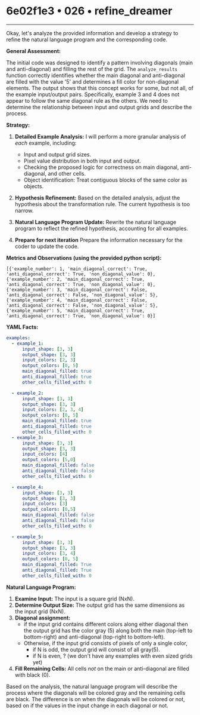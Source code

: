# 6e02f1e3 • 026 • refine_dreamer

---
Okay, let's analyze the provided information and develop a strategy to refine the natural language program and the corresponding code.

**General Assessment:**

The initial code was designed to identify a pattern involving diagonals (main and anti-diagonal) and filling the rest of the grid. The `analyze_results` function correctly identifies whether the main diagonal and anti-diagonal are filled with the value '5' and determines a fill color for non-diagonal elements. The output shows that this concept works for some, but not all, of the example input/output pairs. Specifically, example 3 and 4 does not appear to follow the same diagonal rule as the others. We need to determine the relationship between input and output grids and describe the process.

**Strategy:**

1.  **Detailed Example Analysis:** I will perform a more granular analysis of *each* example, including:
    *   Input and output grid sizes.
    *   Pixel value distribution in both input and output.
    *   Checking the proposed logic for correctness on main diagonal, anti-diagonal, and other cells.
    *   Object identification: Treat contiguous blocks of the same color as objects.

2.  **Hypothesis Refinement:** Based on the detailed analysis, adjust the hypothesis about the transformation rule. The current hypothesis is too narrow.

3.  **Natural Language Program Update:**  Rewrite the natural language program to reflect the refined hypothesis, accounting for all examples.
4.  **Prepare for next iteration** Prepare the information necessary for the coder to update the code.

**Metrics and Observations (using the provided python script):**

```
[{'example_number': 1, 'main_diagonal_correct': True, 'anti_diagonal_correct': True, 'non_diagonal_value': 0}, {'example_number': 2, 'main_diagonal_correct': True, 'anti_diagonal_correct': True, 'non_diagonal_value': 0}, {'example_number': 3, 'main_diagonal_correct': False, 'anti_diagonal_correct': False, 'non_diagonal_value': 5}, {'example_number': 4, 'main_diagonal_correct': False, 'anti_diagonal_correct': False, 'non_diagonal_value': 5}, {'example_number': 5, 'main_diagonal_correct': True, 'anti_diagonal_correct': True, 'non_diagonal_value': 0}]
```

**YAML Facts:**

```yaml
examples:
  - example_1:
      input_shape: [3, 3]
      output_shape: [3, 3]
      input_colors: [2, 3]
      output_colors: [0, 5]
      main_diagonal_filled: true
      anti_diagonal_filled: true
      other_cells_filled_with: 0

  - example_2:
      input_shape: [3, 3]
      output_shape: [3, 3]
      input_colors: [2, 3, 4]
      output_colors: [0, 5]
      main_diagonal_filled: true
      anti_diagonal_filled: true
      other_cells_filled_with: 0
  - example_3:
      input_shape: [3, 3]
      output_shape: [3, 3]
      input_colors: [4]
      output_colors: [5,0]
      main_diagonal_filled: false
      anti_diagonal_filled: false
      other_cells_filled_with: 0

  - example_4:
      input_shape: [3, 3]
      output_shape: [3, 3]
      input_colors: [3]
      output_colors: [0,5]
      main_diagonal_filled: false
      anti_diagonal_filled: false
      other_cells_filled_with: 0

  - example_5:
      input_shape: [3, 3]
      output_shape: [3, 3]
      input_colors: [3, 4]
      output_colors: [0, 5]
      main_diagonal_filled: True
      anti_diagonal_filled: True
      other_cells_filled_with: 0
```

**Natural Language Program:**

1.  **Examine Input:** The input is a square grid (NxN).
2.  **Determine Output Size:** The output grid has the same dimensions as the input grid (NxN).
3. **Diagonal assignment:**
    - if the input grid contains different colors along either diagonal then the output grid has the color gray (5) along both the main (top-left to bottom-right) and anti-diagonal (top-right to bottom-left).
    - Otherwise, if the input grid consists of pixels of only a single color,
        - if N is odd, the output grid will consist of all gray(5).
        - if N is even, ? (we don't have any examples with even sized grids yet)
4.  **Fill Remaining Cells:** All cells *not* on the main or anti-diagonal are filled with black (0).

Based on the analysis, the natural language program will describe the process where the diagonals will be colored gray and the remaining cells are black. The difference is on when the diagonals will be colored or not, based on if the values in the input change in each diagonal or not.

